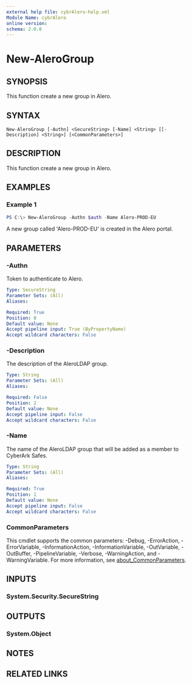 ```yaml
---
external help file: cybrAlero-help.xml
Module Name: cybrAlero
online version:
schema: 2.0.0
---
```


# New-AleroGroup

## SYNOPSIS
This function create a new group in Alero.

## SYNTAX

```
New-AleroGroup [-Authn] <SecureString> [-Name] <String> [[-Description] <String>] [<CommonParameters>]
```

## DESCRIPTION
This function create a new group in Alero.

## EXAMPLES

### Example 1
```powershell
PS C:\> New-AleroGroup -Authn $auth -Name Alero-PROD-EU
```

A new group called 'Alero-PROD-EU' is created in the Alero portal.

## PARAMETERS

### -Authn
Token to authenticate to Alero.

```yaml
Type: SecureString
Parameter Sets: (All)
Aliases:

Required: True
Position: 0
Default value: None
Accept pipeline input: True (ByPropertyName)
Accept wildcard characters: False
```

### -Description
The description of the AleroLDAP group.

```yaml
Type: String
Parameter Sets: (All)
Aliases:

Required: False
Position: 2
Default value: None
Accept pipeline input: False
Accept wildcard characters: False
```

### -Name
The name of the AleroLDAP group that will be added as a member to CyberArk Safes.

```yaml
Type: String
Parameter Sets: (All)
Aliases:

Required: True
Position: 1
Default value: None
Accept pipeline input: False
Accept wildcard characters: False
```

### CommonParameters
This cmdlet supports the common parameters: -Debug, -ErrorAction, -ErrorVariable, -InformationAction, -InformationVariable, -OutVariable, -OutBuffer, -PipelineVariable, -Verbose, -WarningAction, and -WarningVariable. For more information, see [about_CommonParameters](http://go.microsoft.com/fwlink/?LinkID=113216).

## INPUTS

### System.Security.SecureString

## OUTPUTS

### System.Object
## NOTES

## RELATED LINKS
